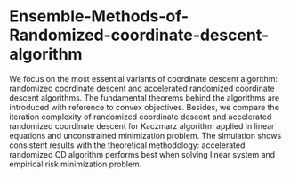 # Ensemble-Methods-of-Randomized-coordinate-descent-algorithm

We focus on the most essential variants of coordinate descent algorithm: randomized coordinate descent and accelerated randomized coordinate descent algorithms. The fundamental theorems behind the algorithms are introduced with reference to convex objectives. Besides, we compare the iteration complexity of randomized coordinate descent and accelerated randomized coordinate descent for Kaczmarz algorithm applied in linear equations and unconstrained minimization problem. The simulation shows consistent results with the theoretical methodology: accelerated randomized CD algorithm performs best when solving linear system and empirical risk minimization problem.
